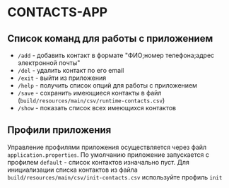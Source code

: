 # CONTACTS-APP

## Список команд для работы с приложением
- `/add` - добавить контакт в формате "ФИО;номер телефона;адрес электронной почты"
- `/del` - удалить контакт по его email
- `/exit` - выйти из приложения
- `/help` - получить список опций для работы с приложением
- `/save` - сохранить имеющиеся контакты в файл (`build/resources/main/csv/runtime-contacts.csv`)
- `/show` - показать список всех имеющихся контактов

## Профили приложения
Управление профилями приложения осуществляется через файл `application.properties`.
По умолчанию приложение запускается с профилем `default` - список контактов изначально пуст.
Для инициализации списка контактов из файла `build/resources/main/csv/init-contacts.csv` используйте профиль `init`
